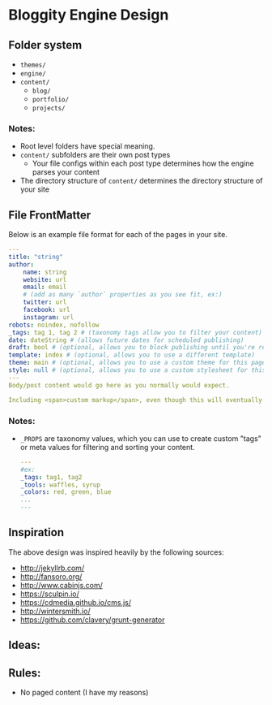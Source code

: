 # Bloggity Engine Design


## Folder system

- `themes/`
- `engine/`
- `content/`
    - `blog/`
    - `portfolio/`
    - `projects/`


### Notes:

- Root level folders have special meaning.
- `content/` subfolders are their own post types
    - Your file configs within each post type determines how the engine parses your content
- The directory structure of `content/` determines the directory structure of your site


## File FrontMatter

Below is an example file format for each of the pages in your site.

```yaml
---
title: "string"
author:
    name: string
    website: url
    email: email
    # (add as many `author` properties as you see fit, ex:)
    twitter: url
    facebook: url
    instagram: url
robots: noindex, nofollow
_tags: tag 1, tag 2 # (taxonomy tags allow you to filter your content)
date: dateString # (allows future dates for scheduled publishing)
draft: bool # (optional, allows you to block publishing until you're ready)
template: index # (optional, allows you to use a different template)
theme: main # (optional, allows you to use a custom theme for this page)
style: null # (optional, allows you to use a custom stylesheet for this page)
---
Body/post content would go here as you normally would expect.

Including <span>custom markup</span>, even though this will eventually be parsed by markdown :)
```


### Notes:

- `_PROPS` are taxonomy values, which you can use to create custom "tags" or meta values for filtering and sorting your content.

    ```yaml
    ---
    #ex:
    _tags: tag1, tag2
    _tools: waffles, syrup
    _colors: red, green, blue
    ...
    ---
    ```


## Inspiration

The above design was inspired heavily by the following sources:

- http://jekyllrb.com/
- http://fansoro.org/
- http://www.cabinjs.com/
- https://sculpin.io/
- https://cdmedia.github.io/cms.js/
- http://wintersmith.io/
- https://github.com/clavery/grunt-generator



## Ideas:




## Rules:

- No paged content (I have my reasons)
